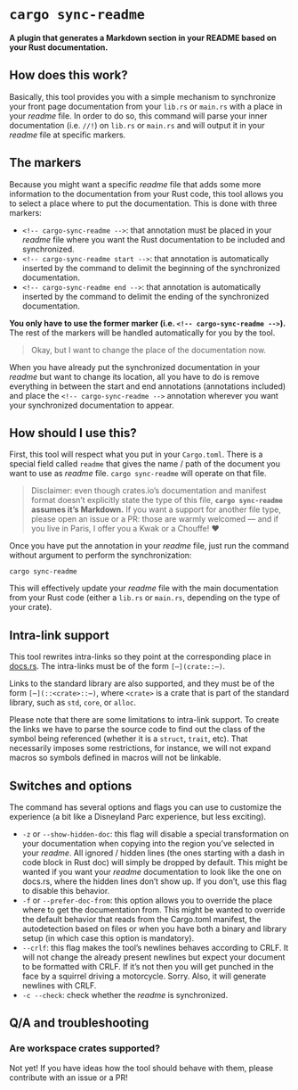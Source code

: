 <!-- cargo-sync-readme start -->

# `cargo sync-readme`

**A plugin that generates a Markdown section in your README based on your Rust documentation.**

## How does this work?

Basically, this tool provides you with a simple mechanism to synchronize your front page
documentation from your `lib.rs` or `main.rs` with a place in your *readme* file. In order to do
so, this command will parse your inner documentation (i.e. `//!`) on `lib.rs` or `main.rs` and
will output it in your *readme* file at specific markers.

## The markers

Because you might want a specific *readme* file that adds some more information to the
documentation from your Rust code, this tool allows you to select a place where to put the
documentation. This is done with three markers:

- `<!-- cargo-sync-readme -->`: that annotation must be placed in your *readme* file where you
  want the Rust documentation to be included and synchronized.
- `<!-- cargo-sync-readme start -->`: that annotation is automatically inserted by the command
  to delimit the beginning of the synchronized documentation.
- `<!-- cargo-sync-readme end -->`: that annotation is automatically inserted by the command
  to delimit the ending of the synchronized documentation.

**You only have to use the former marker (i.e. `<!-- cargo-sync-readme -->`).** The rest of the
markers will be handled automatically for you by the tool.

> Okay, but I want to change the place of the documentation now.

When you have already put the synchronized documentation in your *readme* but want to change its
location, all you have to do is remove everything in between the start and end annotations
(annotations included) and place the `<!-- cargo-sync-readme -->` annotation wherever you want
your synchronized documentation to appear.

## How should I use this?

First, this tool will respect what you put in your `Cargo.toml`. There is a special field called
`readme` that gives the name / path of the document you want to use as *readme* file.
`cargo sync-readme` will operate on that file.

> Disclaimer: even though crates.io’s documentation and manifest format doesn’t explicitly state
> the type of this file, **`cargo sync-readme` assumes it’s Markdown.** If you want a support
> for another file type, please open an issue or a PR: those are warmly welcomed — and if you
> live in Paris, I offer you a Kwak or a Chouffe! ♥

Once you have put the annotation in your *readme* file, just run the command without argument to
perform the synchronization:

```text
cargo sync-readme
```

This will effectively update your *readme* file with the main documentation from your Rust code
(either a `lib.rs` or `main.rs`, depending on the type of your crate).

## Intra-link support

This tool rewrites intra-links so they point at the corresponding place in
[docs.rs](https://docs.rs). The intra-links must be of the form `[⋯](crate::⋯)`.

Links to the standard library are also supported, and they must be of the form
`[⋯](::<crate>::⋯)`, where `<crate>` is a crate that is part of the standard library, such as
`std`, `core`, or `alloc`.

Please note that there are some limitations to intra-link support. To create the links we have
to parse the source code to find out the class of the symbol being referenced (whether it is a
`struct`, `trait`, etc). That necessarily imposes some restrictions, for instance, we will not
expand macros so symbols defined in macros will not be linkable.

## Switches and options

The command has several options and flags you can use to customize the experience (a bit like a
Disneyland Parc experience, but less exciting).

- `-z` or `--show-hidden-doc`: this flag will disable a special transformation on your
  documentation when copying into the region you’ve selected in your *readme*. All
  ignored / hidden lines (the ones starting with a dash in code block in Rust doc) will simply
  be dropped by default. This might be wanted if you want your *readme* documentation to look
  like the one on docs.rs, where the hidden lines don’t show up. If you don’t, use this flag
  to disable this behavior.
- `-f` or `--prefer-doc-from`: this option allows you to override the place where to get the
  documentation from. This might be wanted to override the default behavior that reads from
  the Cargo.toml manifest, the autodetection based on files or when you have both a binary
  and library setup (in which case this option is mandatory).
- `--crlf`: this flag makes the tool’s newlines behaves according to CRLF. It will not change
  the already present newlines but expect your document to be formatted with CRLF. If it’s
  not then you will get punched in the face by a squirrel driving a motorcycle. Sorry. Also,
  it will generate newlines with CRLF.
- `-c --check`: check whether the *readme* is synchronized.

## Q/A and troubleshooting

### Are workspace crates supported?

Not yet! If you have ideas how the tool should behave with them, please contribute with an issue or
a PR!

<!-- cargo-sync-readme end -->
